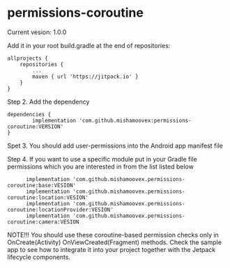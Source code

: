# permissions-coroutine

Current vesion: 1.0.0

Add it in your root build.gradle at the end of repositories:

	allprojects {
		repositories {
			...
			maven { url 'https://jitpack.io' }
		}
	}
Step 2. Add the dependency

	dependencies {
	        implementation 'com.github.mishamoovex:permissions-coroutine:VERSION'
	}
 
 Spet 3. You should add user-permissions into the Android app manifest file
 
 Step 4. If you want to use a specific module put in your Gradle file permissions which you are interested in from the list listed below
 
          implementation 'com.github.mishamoovex.permissions-coroutine:base:VESION'
          implementation 'com.github.mishamoovex.permissions-coroutine:location:VESION'
          implementation 'com.github.mishamoovex.permissions-coroutine:locationProvider:VESION'
          implementation 'com.github.mishamoovex.permissions-coroutine:camera:VESION
	 
NOTE!!!  You should use these coroutine-based permission checks only in OnCreate(Activity) OnViewCreated(Fragment) methods. Check the sample app to see how to integrate it into your project together with the Jetpack lifecycle components.
